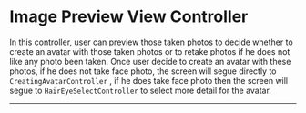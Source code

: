 # Image Preview View Controller

In this controller, user can preview those taken photos to decide whether to create an avatar with those taken photos or to retake photos if he does not like any photo been taken. Once user decide to create an avatar with these photos, if he does not take face photo, the screen will segue directly to `CreatingAvatarController` , if he does take face photo then the screen will segue to `HairEyeSelectController` to select more detail for the avatar.

---




